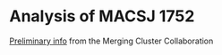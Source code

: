 # Analysis of MACSJ 1752

[Preliminary info](http://www.physics.ucdavis.edu/~dwittman/Table/MACS%20J1752.0+4440/home.html) from the Merging Cluster Collaboration

